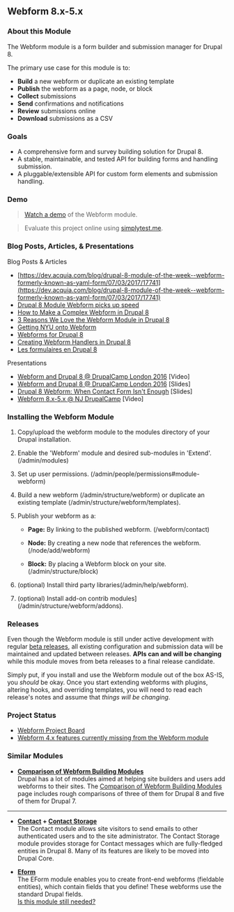 Webform 8.x-5.x
---------------

### About this Module

The Webform module is a form builder and submission manager for Drupal 8.

The primary use case for this module is to:

- **Build** a new webform or duplicate an existing template
- **Publish** the webform as a page, node, or block
- **Collect** submissions
- **Send** confirmations and notifications
- **Review** submissions online
- **Download** submissions as a CSV


### Goals

- A comprehensive form and survey building solution for Drupal 8. 
- A stable, maintainable, and tested API for building forms and handling submission.
- A pluggable/extensible API for custom form elements and submission handling. 


### Demo

> [Watch a demo](http://youtu.be/sQGsfQ_LZJ4) of the Webform module.

> Evaluate this project online using [simplytest.me](https://simplytest.me/project/drupal/8.2.x?add[]=webform).


### Blog Posts, Articles, & Presentations

Blog Posts & Articles

- [https://dev.acquia.com/blog/drupal-8-module-of-the-week--webform-formerly-known-as-yaml-form/07/03/2017/17741](https://dev.acquia.com/blog/drupal-8-module-of-the-week--webform-formerly-known-as-yaml-form/07/03/2017/17741)
- [Drupal 8 Module Webform picks up speed](https://internetdevels.com/blog/drupal-8-module-webform)
- [How to Make a Complex Webform in Drupal 8](https://www.ostraining.com/blog/drupal/how-to-make-a-complex-webform-in-drupal-8/)
- [3 Reasons We Love the Webform Module in Drupal 8](https://www.unleashed-technologies.com/blog/2017/04/07/3-reasons-we-love-webform-module-drupal-8)
- [Getting NYU onto Webform](https://www.fourkitchens.com/blog/article/getting-nyu-yaml-form)
- [Webforms for Drupal 8](https://www.gaiaresources.com.au/yaml-forms-drupal-8/)
- [Creating Webform Handlers in Drupal 8](http://fivemilemedia.co.uk/blog/creating-yaml-form-handlers-drupal-8)
- [Les formulaires en Drupal 8](https://makina-corpus.com/blog/metier/2016/les-formulaires-en-drupal-8)

Presentations

- [Webform and Drupal 8 @ DrupalCamp London 2016](https://www.youtube.com/watch?v=xrWEizVqAR4&t=1333s) \[Video\]
- [Webform and Drupal 8 @ DrupalCamp London 2016](https://www.slideshare.net/philipnorton42/webform-and-drupal-8) \[Slides\]
- [Drupal 8 Webform: When Contact Form Isn't Enough](http://pnwdrupalsummit.org/sites/default/files/slides/PNWDS%202017%20Catherine%20Winters%20webforms.pdf)  \[Slides\]
- [Webform 8.x-5.x @ NJ DrupalCamp](https://www.drupalcampnj.org/program/sessions/building-webforms-drupal-8) \[Video\]

### Installing the Webform Module

1. Copy/upload the webform module to the modules directory of your Drupal
   installation.

2. Enable the 'Webform' module and desired sub-modules in 'Extend'. 
   (/admin/modules)

3. Set up user permissions. (/admin/people/permissions#module-webform)

4. Build a new webform (/admin/structure/webform)
   or duplicate an existing template (/admin/structure/webform/templates).
   
5. Publish your webform as a:

    - **Page:** By linking to the published webform.
      (/webform/contact)  

    - **Node:** By creating a new node that references the webform.
      (/node/add/webform)

    - **Block:** By placing a Webform block on your site.
      (/admin/structure/block)

6. (optional) Install third party libraries(/admin/help/webform).

7. (optional) Install add-on contrib modules](/admin/structure/webform/addons).


### Releases

Even though the Webform module is still under active development with
regular [beta releases](https://www.drupal.org/documentation/version-info/alpha-beta-rc),
all existing configuration and submission data will be maintained and updated 
between releases.  **APIs can and will be changing** while this module moves 
from beta releases to a final release candidate. 

Simply put, if you install and use the Webform module out of the box AS-IS, 
you _should_ be okay.  Once you start extending webforms with plugins, altering 
hooks, and overriding templates, you will need to read each release's 
notes and assume that _things will be changing_.


### Project Status

- [Webform Project Board](https://contribkanban.com/board/webform/8.x-5.x)
- [Webform 4.x features currently missing from the Webform module](https://www.drupal.org/node/2807571)


### Similar Modules


- **[Comparison of Webform Building Modules](https://www.drupal.org/node/2083353)**  
  Drupal has a lot of modules aimed at helping site builders and users add webforms 
  to their sites. The [Comparison of Webform Building Modules](https://www.drupal.org/node/2083353) 
  page includes rough comparisons of three of them for Drupal 8 and five of them
  for Drupal 7. 

---

- **[Contact](https://www.drupal.org/documentation/modules/contact) + 
  [Contact Storage](https://www.drupal.org/project/contact_storage)**    
  The Contact module allows site visitors to send emails to other authenticated 
  users and to the site administrator. The Contact Storage module provides 
  storage for Contact messages which are fully-fledged entities in Drupal 8.
  Many of its features are likely to be moved into Drupal Core.

- **[Eform](https://www.drupal.org/project/eform)**  
  The EForm module enables you to create front-end webforms (fieldable entities), 
  which contain fields that you define! These webforms use the standard Drupal 
  fields.  
  [Is this module still needed?](https://www.drupal.org/node/2809179)
